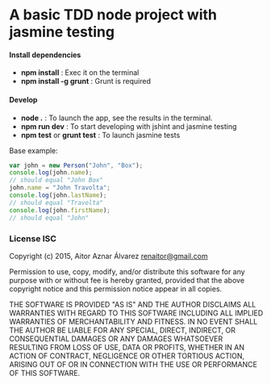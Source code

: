 A basic TDD node project with jasmine testing
=================

#### Install dependencies
* **npm install** : Exec it on the terminal
* **npm install -g grunt** : Grunt is required

#### Develop
* **node .** : To launch the app, see the results in the terminal.
* **npm run dev** : To start developing with jshint and jasmine testing
* **npm test** or **grunt test** : To launch jasmine tests


Base example:
```js
var john = new Person("John", "Box");
console.log(john.name);
// should equal "John Box"
john.name = "John Travolta";
console.log(john.lastName);
// should equal "Travolta"
console.log(john.firstName);
// should equal "John"
```


### License ISC

Copyright (c) 2015, Aitor Aznar Álvarez renaitor@gmail.com

Permission to use, copy, modify, and/or distribute this software for any
purpose with or without fee is hereby granted, provided that the above
copyright notice and this permission notice appear in all copies.

THE SOFTWARE IS PROVIDED "AS IS" AND THE AUTHOR DISCLAIMS ALL WARRANTIES
WITH REGARD TO THIS SOFTWARE INCLUDING ALL IMPLIED WARRANTIES OF
MERCHANTABILITY AND FITNESS. IN NO EVENT SHALL THE AUTHOR BE LIABLE FOR
ANY SPECIAL, DIRECT, INDIRECT, OR CONSEQUENTIAL DAMAGES OR ANY DAMAGES
WHATSOEVER RESULTING FROM LOSS OF USE, DATA OR PROFITS, WHETHER IN AN
ACTION OF CONTRACT, NEGLIGENCE OR OTHER TORTIOUS ACTION, ARISING OUT OF
OR IN CONNECTION WITH THE USE OR PERFORMANCE OF THIS SOFTWARE.
